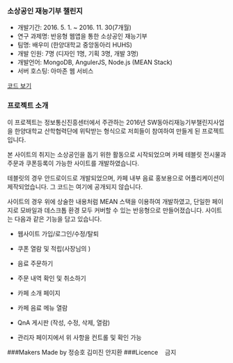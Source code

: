 ### 소상공인 재능기부 챌린지
* 개발기간: 2016. 5. 1. ~ 2016. 11. 30(7개월)
* 연구 과제명: 반응형 웹앱을 통한 소상공인 재능기부
* 팀명: 배우미 (한양대학교 중앙동아리 HUHS)
* 개발 인원: 7명 (디자인 1명, 기획 3명, 개발 3명)
* 개발언어: MongoDB, AngulerJS, Node.js (MEAN Stack)
* 서버 호스팅: 아마존 웹 서비스

[코드 보기](https://github.com/Karoid/Cafe_app-tablet)
### 프로젝트 소개
이 프로젝트는 정보통신진흥센터에서 주관하는 2016년 SW동아리재능기부챌린지사업을 한양대학교 산학협력단에 위탁받는 형식으로 저희들이 참여하여 만들게 된 프로젝트입니다.

 본 사이트의 취지는 소상공인을 돕기 위한 활동으로 시작되었으며 카페 테블릿 전시물과 주문과 쿠폰등록이 가능한 사이트를 개발하였습니다.

테블릿의 경우 안드로이드로 개발되었으며, 카페 내부 음료 홍보용으로 어플리케이션이 제작되었습니다. 그 코드는 여기에 공개되지 않습니다.

사이트의 경우 위에 상술한 내용처럼 MEAN 스택을 이용하여 개발하였고, 단일한 페이지로 모바일과 데스크톱 환경 모두 커버할 수 있는 반응형으로 만들어졌습니다. 사이트는 다음과 같은 기능을 담고 있습니다.
* 웹사이트 가입/로그인/수정/탈퇴
* 쿠폰 열람 및 적립(사장님의 )
* 음료 주문하기
* 주문 내역 확인 및 취소하기
* 카페 소개 페이지
* 카페 음료 메뉴 열람
* QnA 게시판 (작성, 수정, 삭제, 열람)

* 관리자 페이지에서 위 사항을 컨트롤 및 확인 가능

###Makers
Made by 정승호 김미진 안지환
###Licence
    금지
